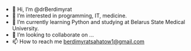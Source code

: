 - 👋 Hi, I’m @drBerdimyrat
- 👀 I’m interested in programming, IT, medicine.
- 🌱 I’m currently learning Python and studying at Belarus State Medical University.
- 💞️ I’m looking to collaborate on ...
- 📫 How to reach me berdimyratsahatow1@gmail.com

<!---
drBerdimyrat/drBerdimyrat is a ✨ special ✨ repository because its `README.md` (this file) appears on your GitHub profile.
You can click the Preview link to take a look at your changes.
--->
